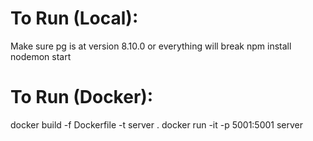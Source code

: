 # To Run (Local):

Make sure pg is at version 8.10.0 or everything will break
npm install
nodemon start

# To Run (Docker):

docker build -f Dockerfile -t server .
docker run -it -p 5001:5001 server